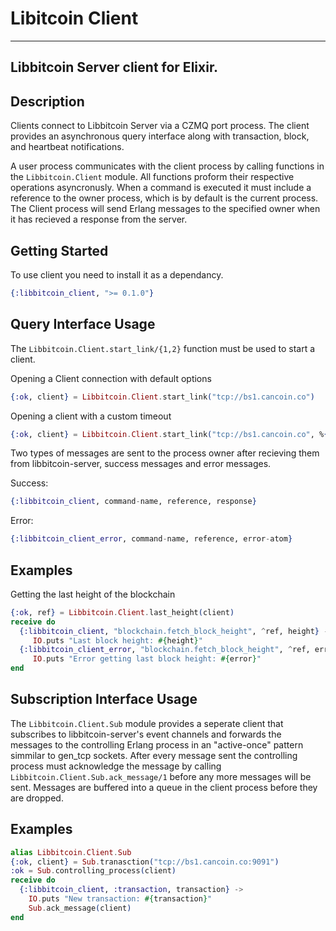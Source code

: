 Libitcoin Client
================

---
Libbitcoin Server client for Elixir.
---


Description
-----------

Clients connect to Libbitcoin Server via a CZMQ port process.
The client provides an asynchronous query interface along with transaction,
block, and heartbeat notifications.

A user process communicates with the client process by calling functions in the
`Libbitcoin.Client` module. All functions proform their respective
operations asyncronusly. When a command is executed
it must include a reference to the owner process, which is by default is the current
process. The Client process will send Erlang messages to
the specified owner when it has recieved a response from the server.

Getting Started
---------------

To use client you need to install it as a dependancy.

```elixir
{:libbitcoin_client, ">= 0.1.0"}
```


Query Interface Usage
---------------------

The `Libbitcoin.Client.start_link/{1,2}` function must be used to start
a client.

Opening a Client connection with default options

```elixir
{:ok, client} = Libbitcoin.Client.start_link("tcp://bs1.cancoin.co")
```

Opening a client with a custom timeout

```elixir
{:ok, client} = Libbitcoin.Client.start_link("tcp://bs1.cancoin.co", %{timeout: 100})

```

Two types of messages are sent to the process owner after recieving them
from libbitcoin-server, success messages and error messages.

Success:

```elixir
{:libbitcoin_client, command-name, reference, response}
```

Error:

```elixir
{:libbitcoin_client_error, command-name, reference, error-atom}
```


Examples
--------

Getting the last height of the blockchain


```elixir
{:ok, ref} = Libbitcoin.Client.last_height(client)
receive do
  {:libbitcoin_client, "blockchain.fetch_block_height", ^ref, height} ->
     IO.puts "Last block height: #{height}"
  {:libbitcoin_client_error, "blockchain.fetch_block_height", ^ref, error} ->
     IO.puts "Error getting last block height: #{error}"
end
```


Subscription Interface Usage
----------------------------


The `Libbitcoin.Client.Sub` module provides a seperate client that
subscribes to libbitcoin-server's event channels and forwards the messages to the controlling Erlang process
in an "active-once" pattern simmilar to gen_tcp sockets. After every
message sent the controlling process must acknowledge the message by
calling `Libbitcoin.Client.Sub.ack_message/1` before any more messages
will be sent. Messages are buffered into a queue in the client process before they are
dropped.


Examples
--------

```elixir
alias Libbitcoin.Client.Sub
{:ok, client} = Sub.tranasction("tcp://bs1.cancoin.co:9091")
:ok = Sub.controlling_process(client)
receive do
  {:libbitcoin_client, :transaction, transaction} ->
    IO.puts "New transaction: #{transaction}"
    Sub.ack_message(client)
end
````





